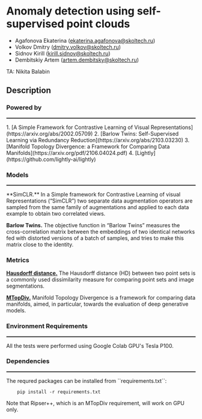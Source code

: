# Anomaly detection using self-supervised point clouds

* Agafonova Ekaterina (<ekaterina.agafonova@skoltech.ru>)
* Volkov Dmitry (<dmitry.volkov@skoltech.ru>)
* Sidnov Kirill (<kirill.sidnov@skoltech.ru>)
* Dembitskiy Artem (<artem.dembitsky@skoltech.ru>)

TA: Nikita Balabin

## Description

### Powered by
 <hr style="border:1px solid gray"> </hr>
1. [A Simple Framework for Contrastive Learning of Visual Representations](https://arxiv.org/abs/2002.05709)
2. [Barlow Twins: Self-Supervised Learning via Redundancy Reduction](https://arxiv.org/abs/2103.03230)
3. [Manifold Topology Divergence: a Framework for Comparing Data Manifolds](https://arxiv.org/pdf/2106.04024.pdf)
4. [Lightly](https://github.com/lightly-ai/lightly)

### Models
 <hr style="border:1px solid gray"> </hr>
**SimCLR.** In a Simple framework for Contrastive Learning of visual Representations (“SimCLR”) two separate data augmentation operators are sampled from the same family of augmentations and applied to each data example to obtain two correlated views.

**Barlow Twins.** The  objective function in “Barlow Twins” measures the cross-correlation matrix between the embeddings of two identical networks fed with distorted versions of a batch of samples, and tries to make this matrix close to the identity.

### Metrics
**[Hausdorff distance.](https://doi.org/10.1109/tpami.2015.2408351)** The Hausdorff distance (HD) between two point sets is a commonly used dissimilarity measure for comparing point sets and image segmentations. 

**[MTopDiv.](https://doi.org/10.48550/arXiv.2106.04024)** Manifold Topology Divergence is a framework for comparing data manifolds, aimed, in particular, towards the evaluation of deep generative models. 

### Environment Requirements
 <hr style="border:1px solid gray"> </hr>
All the tests were performed using Google Colab GPU's Tesla P100.

### Dependencies
 <hr style="border:1px solid gray"> </hr>
The requred packages can be installed from ``requirements.txt``:

        pip install -r requirements.txt

Note that Ripser++, which is an MTopDiv requirement, will work on GPU only.
